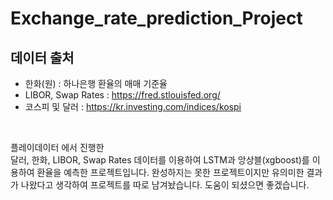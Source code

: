 # Exchange_rate_prediction_Project

## 데이터 출처

- 한화(원) : 하나은행 환율의 매매 기준율
- LIBOR, Swap Rates : https://fred.stlouisfed.org/
- 코스피 및 달러 : https://kr.investing.com/indices/kospi

</br>

플레이데이터 에서 진행한
</br>
달러, 한화, LIBOR, Swap Rates 데이터를 이용하여 LSTM과 앙상블(xgboost)를 이용하여 환율을 예측한 프로젝트입니다.
완성하지는 못한 프로젝트이지만 유의미한 결과가 나왔다고 생각하여 프로젝트를 따로 남겨놨습니다.
도움이 되셨으면 좋겠습니다.
